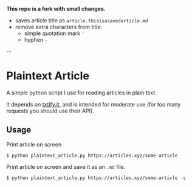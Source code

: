 **This repo is a fork with small changes.**

- saves article title as `article.thisisasavedarticle.md`
- remove extra characters from title:
  - simple quotation mark `'`
  - hyphen `-`

--
# Plaintext Article

A simple python script I use for reading articles in plain text.

It depends on [txtify.it](https://txtify.it), and is intended for moderate use (for too many requests you should use their API).

## Usage

Print article on screen

```
$ python plaintext_article.py https://articles.xyz/some-article
```

Print article on screen and save it as an `.md` file.

```
$ python plaintext_article.py https://articles.xyz/some-article -s
```
